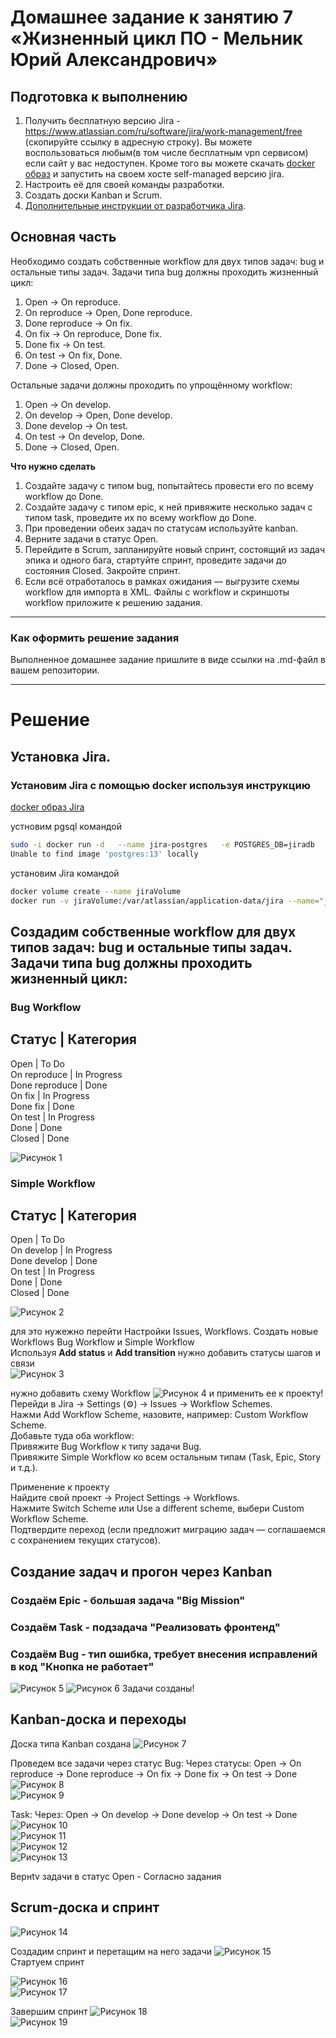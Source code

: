 # Домашнее задание к занятию 7 «Жизненный цикл ПО - Мельник Юрий Александрович»

## Подготовка к выполнению

1. Получить бесплатную версию Jira - https://www.atlassian.com/ru/software/jira/work-management/free (скопируйте ссылку в адресную строку). Вы можете воспользоваться любым(в том числе бесплатным vpn сервисом) если сайт у вас недоступен. Кроме того вы можете скачать [docker образ](https://hub.docker.com/r/atlassian/jira-software/#) и запустить на своем хосте self-managed версию jira.
2. Настроить её для своей команды разработки.
3. Создать доски Kanban и Scrum.
4. [Дополнительные инструкции от разработчика Jira](https://support.atlassian.com/jira-cloud-administration/docs/import-and-export-issue-workflows/).

## Основная часть

Необходимо создать собственные workflow для двух типов задач: bug и остальные типы задач. Задачи типа bug должны проходить жизненный цикл:

1. Open -> On reproduce.
2. On reproduce -> Open, Done reproduce.
3. Done reproduce -> On fix.
4. On fix -> On reproduce, Done fix.
5. Done fix -> On test.
6. On test -> On fix, Done.
7. Done -> Closed, Open.

Остальные задачи должны проходить по упрощённому workflow:

1. Open -> On develop.
2. On develop -> Open, Done develop.
3. Done develop -> On test.
4. On test -> On develop, Done.
5. Done -> Closed, Open.

**Что нужно сделать**

1. Создайте задачу с типом bug, попытайтесь провести его по всему workflow до Done. 
1. Создайте задачу с типом epic, к ней привяжите несколько задач с типом task, проведите их по всему workflow до Done. 
1. При проведении обеих задач по статусам используйте kanban. 
1. Верните задачи в статус Open.
1. Перейдите в Scrum, запланируйте новый спринт, состоящий из задач эпика и одного бага, стартуйте спринт, проведите задачи до состояния Closed. Закройте спринт.
2. Если всё отработалось в рамках ожидания — выгрузите схемы workflow для импорта в XML. Файлы с workflow и скриншоты workflow приложите к решению задания.

---

### Как оформить решение задания

Выполненное домашнее задание пришлите в виде ссылки на .md-файл в вашем репозитории.

---

# Решение

## Установка Jira.
### Установим Jira с помощью docker используя инструкцию 
[docker образ Jira ](https://hub.docker.com/r/atlassian/jira-software/#)

устновим pgsql командой 
```sh
sudo -i docker run -d   --name jira-postgres   -e POSTGRES_DB=jiradb   -e POSTGRES_USER=jirauser   -e POSTGRES_PASSWORD=секретный_пароль   -p 5432:5432   postgres:13
Unable to find image 'postgres:13' locally
```

установим Jira командой 
```sh
docker volume create --name jiraVolume
docker run -v jiraVolume:/var/atlassian/application-data/jira --name="jira" -d -p 8080:8080 atlassian/jira-software
```

## Создадим собственные workflow для двух типов задач: bug и остальные типы задач. Задачи типа bug должны проходить жизненный цикл:

### Bug Workflow 
  
Статус     	| Категория  
-----------------------  
Open	       | To Do  
On reproduce   | In Progress  
Done reproduce | Done  
On fix	       | In Progress  
Done fix       | Done  
On test	       | In Progress  
Done	       | Done  
Closed	       | Done  

![Рисунок 1](https://github.com/ysatii/live_cicle_softwar/blob/main/img/img_1.jpg)  

### Simple Workflow

Статус     	| Категория  
-----------------------  
Open         | To Do  
On develop   | In Progress  
Done develop | Done  
On test	     | In Progress  
Done	     | Done  
Closed       | Done  

![Рисунок 2](https://github.com/ysatii/live_cicle_softwar/blob/main/img/img_2.jpg)  

для это нужежно перейти Настройки Issues, Workflows. Создать новые Workflows    Bug Workflow и Simple Workflow  
Используя **Add status** и **Add transition** нужно добавить статусы шагов и связи  
![Рисунок 3](https://github.com/ysatii/live_cicle_softwar/blob/main/img/img_3.jpg)  

нужно добавить схему  Workflow
![Рисунок 4](https://github.com/ysatii/live_cicle_softwar/blob/main/img/img_4.jpg) и применить ее к проекту!   
Перейди в Jira → Settings (⚙) → Issues → Workflow Schemes.  
Нажми Add Workflow Scheme, назовите, например: Custom Workflow Scheme.  
Добавьте туда оба workflow:  
Привяжите Bug Workflow к типу задачи Bug.  
Привяжите Simple Workflow ко всем остальным типам (Task, Epic, Story и т.д.).  

Применение к проекту   
Найдите свой проект → Project Settings → Workflows.  
Нажмите Switch Scheme или Use a different scheme, выбери Custom Workflow Scheme.  
Подтвердите переход (если предложит миграцию задач — соглашаемся с сохранением текущих статусов).  

## Создание задач и прогон через Kanban
### Создаём Epic - большая задача                                  "Big Mission"
### Создаём Task - подзадача                                       "Реализовать фронтенд"  
### Создаём Bug - тип ошибка, требует внесения исправлений в код   "Кнопка не работает"  
![Рисунок 5](https://github.com/ysatii/live_cicle_softwar/blob/main/img/img_5.jpg)
![Рисунок 6](https://github.com/ysatii/live_cicle_softwar/blob/main/img/img_6.jpg)
Задачи созданы!


## Kanban-доска и переходы
Доска типа Kanban создана 
![Рисунок 7](https://github.com/ysatii/live_cicle_softwar/blob/main/img/img_7.jpg)


Проведем все задачи через статус
Bug:
Через статусы: Open → On reproduce → Done reproduce → On fix → Done fix → On test → Done  
![Рисунок 8](https://github.com/ysatii/live_cicle_softwar/blob/main/img/img_8.jpg)  
![Рисунок 9](https://github.com/ysatii/live_cicle_softwar/blob/main/img/img_9.jpg) 

Task:
Через: Open → On develop → Done develop → On test → Done  
![Рисунок 10](https://github.com/ysatii/live_cicle_softwar/blob/main/img/img_10.jpg)  
![Рисунок 11](https://github.com/ysatii/live_cicle_softwar/blob/main/img/img_11.jpg)  
![Рисунок 12](https://github.com/ysatii/live_cicle_softwar/blob/main/img/img_12.jpg)  
![Рисунок 13](https://github.com/ysatii/live_cicle_softwar/blob/main/img/img_13.jpg)  

Вернtv задачи в статус Open - Согласно задания

## Scrum-доска и спринт
![Рисунок 14](https://github.com/ysatii/live_cicle_softwar/blob/main/img/img_14.jpg)  

Создадим спринт и перетащим на него задачи
![Рисунок 15](https://github.com/ysatii/live_cicle_softwar/blob/main/img/img_15.jpg)  
Стартуем спринт

![Рисунок 16](https://github.com/ysatii/live_cicle_softwar/blob/main/img/img_16.jpg)  
![Рисунок 17](https://github.com/ysatii/live_cicle_softwar/blob/main/img/img_17.jpg)  

Завершим спринт
![Рисунок 18](https://github.com/ysatii/live_cicle_softwar/blob/main/img/img_18.jpg)  
![Рисунок 19](https://github.com/ysatii/live_cicle_softwar/blob/main/img/img_19.jpg)  


